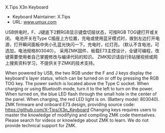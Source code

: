 X.Tips X3n Keyboard


* Keyboard Maintainer: X.Tips
* URL: www.umux.com

USB供电时，F、J键底下2颗RGB显示键盘切层状态，可按RGB TOG键打开或关闭。
电池开关在Type C插座上方位置，充电或使用蓝牙模式时，拨到左边打开电源，打开瞬间面板中央小孔蓝光快闪一下。充电时，红灯亮。（默认不含电池，可选加，电池规格803040）。
采用ZMK固件、板载E73主控设计，全键可编程，改键需要使用者自己掌握修改与编译代码的知识。
ZMK知识请自行B站搜视频或网上搜索资料学习，不提供关于ZMK的技术支持。

When powered by USB, the two RGB under the F and J keys display the keyboard's layer status, which can be turned on or off by pressing the RGB TOG key.
The power switch is located above the Type C socket. When charging or using Bluetooth mode, turn it to the left to turn on the power. 
When turned on, the blue LED flash through the small hole in the center of the panel. 
When charging, the red LED light is on. (Battery model: 803040).
ZMK firmware and onboard E73 design, providing source code: https://github.com/X-Tips/X3n_Keyboard
Changing keys requires users to master the knowledge of modifying and compiling ZMK code themselves. 
Please search for videos or knowledge about ZMK to learn. We do not provide technical support for ZMK.
